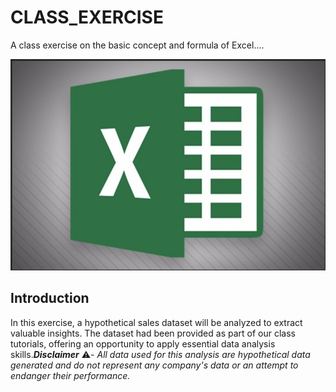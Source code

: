 # CLASS_EXERCISE
A class exercise on the basic concept and formula of Excel....

![](X5.png)

## Introduction

In this exercise, a hypothetical sales dataset will be analyzed to extract valuable insights. The dataset had been provided as part of our class tutorials, offering an opportunity to apply essential data analysis skills._**Disclaimer**_ ⚠️- _All data used for this analysis are hypothetical data generated and do not represent any company's data or an attempt to endanger their performance._
